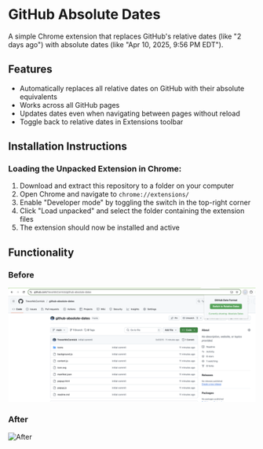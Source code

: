 # GitHub Absolute Dates

A simple Chrome extension that replaces GitHub's relative dates (like "2 days ago") with absolute dates (like "Apr 10, 2025, 9:56 PM EDT").

## Features

- Automatically replaces all relative dates on GitHub with their absolute equivalents
- Works across all GitHub pages
- Updates dates even when navigating between pages without reload
- Toggle back to relative dates in Extensions toolbar

## Installation Instructions

### Loading the Unpacked Extension in Chrome:

1. Download and extract this repository to a folder on your computer
2. Open Chrome and navigate to `chrome://extensions/`
3. Enable "Developer mode" by toggling the switch in the top-right corner
4. Click "Load unpacked" and select the folder containing the extension files
5. The extension should now be installed and active

## Functionality

### Before
![Relative](/screenshots/relative.png)

### After
![After](/screenshots/after.png)